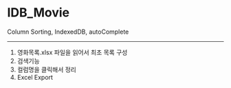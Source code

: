 # IDB_Movie
Column Sorting, IndexedDB, autoComplete

------------------------------

1. 영화목록.xlsx 파일을 읽어서 최초 목록 구성
2. 검색기능
3. 컬럼명을 클릭해서 정리
4. Excel Export